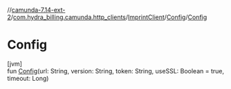 //[camunda-7.14-ext-2](../../../../index.md)/[com.hydra_billing.camunda.http_clients](../../index.md)/[ImprintClient](../index.md)/[Config](index.md)/[Config](-config.md)

# Config

[jvm]\
fun [Config](-config.md)(url: String, version: String, token: String, useSSL: Boolean = true, timeout: Long)
